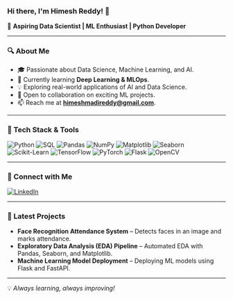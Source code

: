 ### Hi there, I'm Himesh Reddy! 👋

🚀 **Aspiring Data Scientist | ML Enthusiast | Python Developer**

---

### 🔍 About Me
- 🎓 Passionate about Data Science, Machine Learning, and AI.
- 🌱 Currently learning **Deep Learning & MLOps**.
- 💡 Exploring real-world applications of AI and Data Science.
- 🔭 Open to collaboration on exciting ML projects.
- 📫 Reach me at **himeshmadireddy@gmail.com**.

---

### 📌 Tech Stack & Tools

![Python](https://img.shields.io/badge/Python-3776AB?style=for-the-badge&logo=python&logoColor=white)
![SQL](https://img.shields.io/badge/SQL-4479A1?style=for-the-badge&logo=mysql&logoColor=white)
![Pandas](https://img.shields.io/badge/Pandas-150458?style=for-the-badge&logo=pandas&logoColor=white)
![NumPy](https://img.shields.io/badge/Numpy-013243?style=for-the-badge&logo=numpy&logoColor=white)
![Matplotlib](https://img.shields.io/badge/Matplotlib-008080?style=for-the-badge&logo=plotly&logoColor=white)
![Seaborn](https://img.shields.io/badge/Seaborn-5A4FCF?style=for-the-badge&logo=seaborn&logoColor=white)
![Scikit-Learn](https://img.shields.io/badge/Scikit%20Learn-F7931E?style=for-the-badge&logo=scikitlearn&logoColor=white)
![TensorFlow](https://img.shields.io/badge/TensorFlow-FF6F00?style=for-the-badge&logo=tensorflow&logoColor=white)
![PyTorch](https://img.shields.io/badge/PyTorch-EE4C2C?style=for-the-badge&logo=pytorch&logoColor=white)
![Flask](https://img.shields.io/badge/Flask-000000?style=for-the-badge&logo=flask&logoColor=white)
![OpenCV](https://img.shields.io/badge/OpenCV-27338B?style=for-the-badge&logo=opencv&logoColor=white)

---

### 🔗 Connect with Me
[![LinkedIn](https://img.shields.io/badge/LinkedIn-Himesh%20Reddy-blue?style=for-the-badge&logo=linkedin)](https://linkedin.com/in/himeshreddyy)

---

### 🚀 Latest Projects
- **Face Recognition Attendance System** – Detects faces in an image and marks attendance.
- **Exploratory Data Analysis (EDA) Pipeline** – Automated EDA with Pandas, Seaborn, and Matplotlib.
- **Machine Learning Model Deployment** – Deploying ML models using Flask and FastAPI.

---

💡 *Always learning, always improving!*
